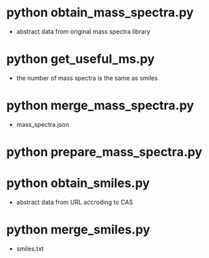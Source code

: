 
# python obtain_mass_spectra.py
  - abstract data from original mass spectra library 

# python get_useful_ms.py
  - the number of  mass spectra is the same as smiles

# python merge_mass_spectra.py
  - mass_spectra.json

# python prepare_mass_spectra.py


# python obtain_smiles.py
  - abstract data from URL accroding to CAS

# python merge_smiles.py
  - smiles.txt




  
